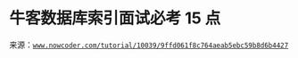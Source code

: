 # 牛客数据库索引面试必考 15 点

来源：[`www.nowcoder.com/tutorial/10039/9ffd061f8c764aeab5ebc59b8d6b4427`](https://www.nowcoder.com/tutorial/10039/9ffd061f8c764aeab5ebc59b8d6b4427)